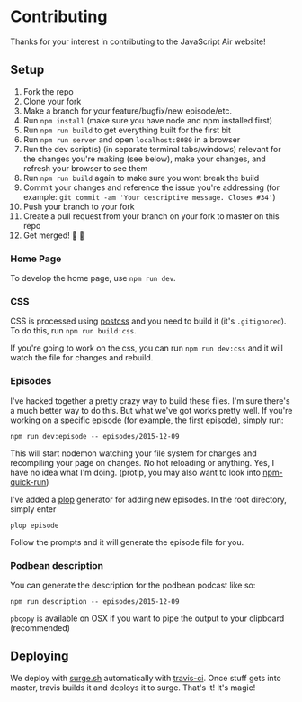 # Contributing

Thanks for your interest in contributing to the JavaScript Air website!

## Setup

1. Fork the repo
2. Clone your fork
3. Make a branch for your feature/bugfix/new episode/etc.
4. Run `npm install` (make sure you have node and npm installed first)
5. Run `npm run build` to get everything built for the first bit
6. Run `npm run server` and open `localhost:8080` in a browser
7. Run the dev script(s) (in separate terminal tabs/windows) relevant for the changes you're making (see below), make your changes, and refresh your browser to see them
8. Run `npm run build` again to make sure you wont break the build
9. Commit your changes and reference the issue you're addressing (for example: `git commit -am 'Your descriptive message. Closes #34'`)
10. Push your branch to your fork
11. Create a pull request from your branch on your fork to master on this repo
12. Get merged! 🎉 🎊

### Home Page

To develop the home page, use `npm run dev`.

### CSS

CSS is processed using [postcss](https://github.com/postcss/postcss) and you need to build it (it's `.gitignored`). To do this, run `npm run build:css`.

If you're going to work on the css, you can run `npm run dev:css` and it will watch the file for changes and rebuild.

### Episodes

I've hacked together a pretty crazy way to build these files. I'm sure
there's a much better way to do this. But what we've got works pretty
well. If you're working on a specific episode (for example, the first
episode), simply run:

```
npm run dev:episode -- episodes/2015-12-09
```

This will start nodemon watching your file system for changes and
recompiling your page on changes. No hot reloading or anything. Yes, I
have no idea what I'm doing. (protip, you may also want to look into [npm-quick-run](npm.im/npm-quick-run))

I've added a [plop](http://npm.im/plop) generator for adding new
episodes. In the root directory, simply enter

```
plop episode
```

Follow the prompts and it will generate the episode file for you.

### Podbean description

You can generate the description for the podbean podcast like so:

```
npm run description -- episodes/2015-12-09
```

`pbcopy` is available on OSX if you want to pipe the output to your
clipboard (recommended)

## Deploying

We deploy with [surge.sh](https://surge.sh) automatically with
[travis-ci](https://travis-ci.org/javascriptair/site). Once stuff gets
into master, travis builds it and deploys it to surge. That's it! It's
magic!

